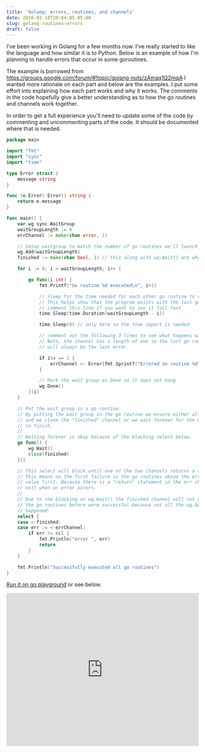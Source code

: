```yaml
---
title: 'Golang: errors, routines, and channels'
date: 2016-02-10T20:04:05-05:00
slug: golang-routines-errors
draft: false
---
```


I've been working in Golang for a few months now.  I've really started
to like the language and how similar it is to Python. Below is an example
of how I'm planning to handle errors that occur in some goroutines.

The example is borrowed from https://groups.google.com/forum/#!topic/golang-nuts/zAmaq1Q2mqA
I wanted more rationale on each part and below are the examples. I put some effort into
explaining how each part works and why it works. The comments in the code hopefully give
a better understanding as to how the go routines and channels work together. 

In order to get a full experience you'll need to update some of the code by commenting
and uncommenting parts of the code. It should be documented where that is needed.

```go
package main

import "fmt"
import "sync"
import "time"

type Error struct {
	message string
}

func (e Error) Error() string {
	return e.message
}

func main() {
	var wg sync.WaitGroup
	waitGroupLength := 8
	errChannel := make(chan error, 1)

	// Setup waitgroup to match the number of go routines we'll launch off
	wg.Add(waitGroupLength)
	finished := make(chan bool, 1) // this along with wg.Wait() are why the error handling works and doesn't deadlock

	for i := 0; i < waitGroupLength; i++ {

		go func(i int) {
			fmt.Printf("Go routine %d executed\n", i+1)

			// Sleep for the time needed for each other go routine to complete.
			// This helps show that the program exists with the last go routine to fail.
			// comment this line if you want to see it fail fast
			time.Sleep(time.Duration(waitGroupLength - i))

			time.Sleep(0) // only here so the time import is needed

			// comment out the following 3 lines to see what happens without an error
			// Note, the channel has a length of one so the last go routine to error
			// will always be the last error.

			if i%4 == 1 {
				errChannel <- Error{fmt.Sprintf("Errored on routine %d", i+1)}
			}

			// Mark the wait group as Done so it does not hang
			wg.Done()
		}(i)
	}

	// Put the wait group in a go routine.
	// By putting the wait group in the go routine we ensure either all pass
	// and we close the "finished" channel or we wait forever for the wait group
	// to finish.
	//
	// Waiting forever is okay because of the blocking select below.
	go func() {
		wg.Wait()
		close(finished)
	}()

	// This select will block until one of the two channels returns a value.
	// This means on the first failure in the go routines above the errChannel will release a
	// value first. Because there is a "return" statement in the err check this function will
	// exit when an error occurs.
	//
	// Due to the blocking on wg.Wait() the finished channel will not get a value unless all
	// the go routines before were successful because not all the wg.Done() calls would have
	// happened.
	select {
	case <-finished:
	case err := <-errChannel:
		if err != nil {
			fmt.Println("error ", err)
			return
		}
	}

	fmt.Println("Successfully executed all go routines")
}

```
[Run it on go playground](http://play.golang.org/p/N6BVTrE2_S) or see below.

<iframe src="https://play.golang.org/p/N6BVTrE2_S" frameborder="0" style="width: 100%; height: 400px"><a href="https://play.golang.org/p/N6BVTrE2_S">see this code in play.golang.org</a></iframe>
